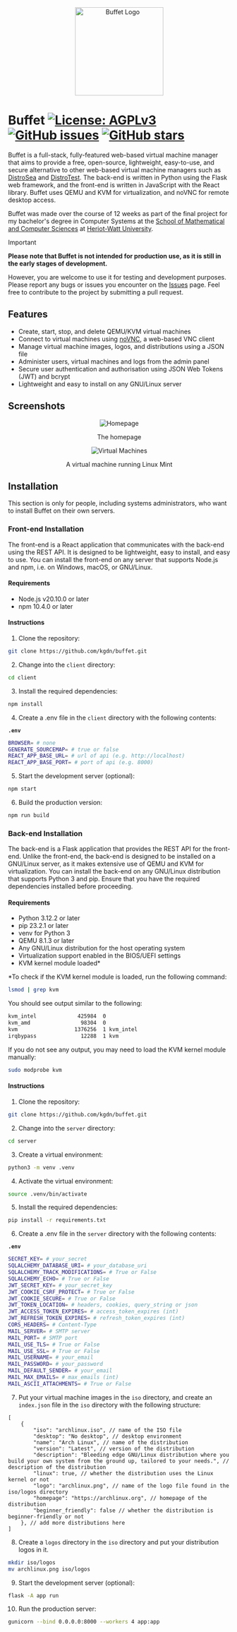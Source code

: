 <div align="center" style="margin-bottom: 20px;">
  <img src="images/logo.png" alt="Buffet Logo" width="200" height="200">
</div>

# Buffet [![License: AGPLv3](https://img.shields.io/badge/License-AGPLv3-blue.svg)](https://www.gnu.org/licenses/agpl-3.0) [![GitHub issues](https://img.shields.io/github/issues/kgdn/buffet)](https://github.com/kgdn/buffet/issues) [![GitHub stars](https://img.shields.io/github/stars/kgdn/buffet)](https://github.com/kgdn/buffet/stargazers)

Buffet is a full-stack, fully-featured web-based virtual machine manager that aims to provide a free, open-source, lightweight, easy-to-use, and secure alternative to other web-based virtual machine managers such as [DistroSea](https://distrosea.com/) and [DistroTest](https://www.reddit.com/r/DistroHopping/comments/wqrwbw/what_happened_to_distrotestnet/).
The back-end is written in Python using the Flask web framework, and the front-end is written in JavaScript with the React library. Buffet uses QEMU and KVM for virtualization, and noVNC for remote desktop access.

Buffet was made over the course of 12 weeks as part of the final project for my bachelor's degree in Computer Systems at the [School of Mathematical and Computer Sciences](https://www.hw.ac.uk/schools/mathematical-computer-sciences.htm) at [Heriot-Watt University](https://www.hw.ac.uk/). 

> [!IMPORTANT]
> **Please note that Buffet is not intended for production use, as it is still in the early stages of development.** 
>
> However, you are welcome to use it for testing and development purposes. Please report any bugs or issues you encounter on the [Issues](https://github.com/kgdn/buffet/issues) page. Feel free to contribute to the project by submitting a pull request.

## Features

- Create, start, stop, and delete QEMU/KVM virtual machines
- Connect to virtual machines using [noVNC](https://github.com/novnc/noVNC), a web-based VNC client
- Manage virtual machine images, logos, and distributions using a JSON file
- Administer users, virtual machines and logs from the admin panel
- Secure user authentication and authorisation using JSON Web Tokens (JWT) and bcrypt
- Lightweight and easy to install on any GNU/Linux server

## Screenshots

<div align="center">
    <img src="images/homepage.png" alt="Homepage">
    <p>The homepage</p>
</div>

<div align="center">
    <img src="images/virtual-machine-view.png" alt="Virtual Machines">
    <p>A virtual machine running Linux Mint</p>
</div>

## Installation

This section is only for people, including systems administrators, who want to install Buffet on their own servers.

### Front-end Installation

The front-end is a React application that communicates with the back-end using the REST API. It is designed to be lightweight, easy to install, and easy to use. You can install the front-end on any server that supports Node.js and npm, i.e. on Windows, macOS, or GNU/Linux.

#### Requirements

- Node.js v20.10.0 or later
- npm 10.4.0 or later

#### Instructions

1. Clone the repository:

```bash
git clone https://github.com/kgdn/buffet.git
```

2. Change into the `client` directory:
```bash
cd client
```

3. Install the required dependencies:
```bash
npm install
```

4. Create a .env file in the `client` directory with the following contents:

**`.env`**
```bash
BROWSER= # none
GENERATE_SOURCEMAP= # true or false
REACT_APP_BASE_URL= # url of api (e.g. http://localhost)
REACT_APP_BASE_PORT= # port of api (e.g. 8000)
```

5. Start the development server (optional):
```bash
npm start
```

6. Build the production version:
```bash
npm run build
```

### Back-end Installation

The back-end is a Flask application that provides the REST API for the front-end. Unlike the front-end, the back-end is designed to be installed on a GNU/Linux server, as it makes extensive use of QEMU and KVM for virtualization. You can install the back-end on any GNU/Linux distribution that supports Python 3 and pip. Ensure that you have the required dependencies installed before proceeding.

#### Requirements

- Python 3.12.2 or later
- pip 23.2.1 or later
- venv for Python 3
- QEMU 8.1.3 or later
- Any GNU/Linux distribution for the host operating system
- Virtualization support enabled in the BIOS/UEFI settings
- KVM kernel module loaded*

*To check if the KVM kernel module is loaded, run the following command:

```bash
lsmod | grep kvm
```

You should see output similar to the following:

```bash
kvm_intel             425984  0
kvm_amd                98304  0
kvm                  1376256  1 kvm_intel
irqbypass              12288  1 kvm
```

If you do not see any output, you may need to load the KVM kernel module manually:

```bash
sudo modprobe kvm
```
 
#### Instructions

1. Clone the repository:

```bash
git clone https://github.com/kgdn/buffet.git
```

2. Change into the `server` directory:
```bash
cd server
```

3. Create a virtual environment:
```bash
python3 -m venv .venv
```

4. Activate the virtual environment:
```bash
source .venv/bin/activate
```

5. Install the required dependencies:
```bash
pip install -r requirements.txt
```

6. Create a .env file in the `server` directory with the following contents:

**`.env`**
```bash
SECRET_KEY= # your_secret
SQLALCHEMY_DATABASE_URI= # your_database_uri
SQLALCHEMY_TRACK_MODIFICATIONS= # True or False
SQLALCHEMY_ECHO= # True or False
JWT_SECRET_KEY= # your_secret_key
JWT_COOKIE_CSRF_PROTECT= # True or False
JWT_COOKIE_SECURE= # True or False
JWT_TOKEN_LOCATION= # headers, cookies, query_string or json
JWT_ACCESS_TOKEN_EXPIRES= # access_token_expires (int)
JWT_REFRESH_TOKEN_EXPIRES= # refresh_token_expires (int)
CORS_HEADERS= # Content-Type
MAIL_SERVER= # SMTP server
MAIL_PORT= # SMTP port
MAIL_USE_TLS= # True or False
MAIL_USE_SSL= # True or False
MAIL_USERNAME= # your_email
MAIL_PASSWORD= # your_password
MAIL_DEFAULT_SENDER= # your_email
MAIL_MAX_EMAILS= # max_emails (int)
MAIL_ASCII_ATTACHMENTS= # True or False
```

7. Put your virtual machine images in the `iso` directory, and create an `index.json` file in the `iso` directory with the following structure:
```jsonc
[
    {
        "iso": "archlinux.iso", // name of the ISO file
        "desktop": "No desktop", // desktop environment
        "name": "Arch Linux", // name of the distribution
        "version": "Latest", // version of the distribution
        "description": "Bleeding edge GNU/Linux distribution where you build your own system from the ground up, tailored to your needs.", // description of the distribution
        "linux": true, // whether the distribution uses the Linux kernel or not
        "logo": "archlinux.png", // name of the logo file found in the iso/logos directory
        "homepage": "https://archlinux.org", // homepage of the distribution
        "beginner_friendly": false // whether the distribution is beginner-friendly or not
    }, // add more distributions here
]
```

8. Create a `logos` directory in the `iso` directory and put your distribution logos in it.
```bash
mkdir iso/logos
mv archlinux.png iso/logos
```

9. Start the development server (optional):
```bash
flask -A app run
```

10. Run the production server:
```bash
gunicorn --bind 0.0.0.0:8000 --workers 4 app:app
```